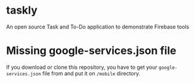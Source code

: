 # taskly
An open source Task and To-Do application to demonstrate Firebase tools

# Missing google-services.json file
If you download or clone this repository, you have to get your `google-services.json` file from and put it on `/mobile` directory.
